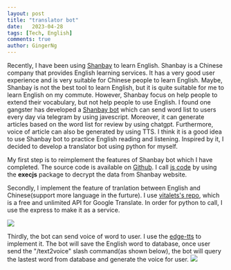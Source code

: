 ```yaml
---
layout: post
title: "translator bot"
date:   2023-04-28
tags: [Tech, English]
comments: true
author: GingerNg
---
```


Recently, I have been using [Shanbay](https://www.shanbay.com/) to learn English. Shanbay is a Chinese company that provides English learning services. It has a very good user experience and is very suitable for Chinese people to learn English.
Maybe, Shanbay is not the best tool to learn English, but it is quite suitable for me to learn English on my commute.
However, Shanbay focus on help people to extend their vocabulary, but not help people to use English.
I found one gangster has developed a [Shanbay bot](https://twitter.com/yihong0618/status/1649433890032082944) which can send word list to users every day via telegram by using javescript. Moreover, it can generate articles based on the word list for review by using chatgpt. Furthermore, voice of article can also be generated by using TTS. I think it is a good idea to use Shanbay bot to practice English reading and listening. Inspired by it, I decided to develop a translator bot using python for myself.

My first step is to reimplement the features of Shanbay bot which I have completed. The source code is available on [Github](https://github.com/GingerNg/LivatGPT/blob/master/LivatTG/shanbay.py). I call [js code](https://github.com/yihong0618/shanbay_remember/blob/main/shanbay.js) by using the **execjs** package to decrypt the data from Shanbay website.

Secondly, I implement the feature of tranlation between English and Chinese(support more language in the furture). I use [vitalets's repo](https://github.com/vitalets/google-translate-api), which is a free and unlimited API for Google Translate. In order for python to call, I use the express to make it as a service.

![](https://s2.loli.net/2023/04/28/DKerbyatYhV6BWd.png)

Thirdly, the bot can send voice of word to user. I use the [edge-tts](https://github.com/rany2/edge-tts) to implement it. The bot will save the English word to database, once user send the "/text2voice" slash command(as shown below), the bot will query the lastest word from database and generate the voice for user.
![](https://s2.loli.net/2023/04/28/SEQLtawRUs6jIkH.png)


